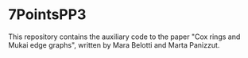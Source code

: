 # 7PointsPP3
This repository contains the auxiliary code to the paper "Cox rings and Mukai edge graphs", written by Mara Belotti and Marta Panizzut.
